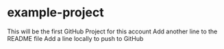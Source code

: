 # example-project
This will be the first GitHub Project for this account
Add another line to the README file
Add a line locally to push to GitHub